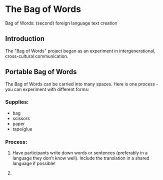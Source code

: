# The Bag of Words

Bag of Words: (second) foreign language text creation

## Introduction
The "Bag of Words" project began as an experiment in intergenerational, cross-cultural communication. 

## Portable Bag of Words
The Bag of Words can be carried into many spaces. Here is one process - you can experiment with different forms:

### Supplies:
* bag
* scissors
* paper
* tape/glue

### Process:
1. Have participants write down words or sentences (preferably in a language they don't know well). Include the translation in a shared language if possible!

2. 
